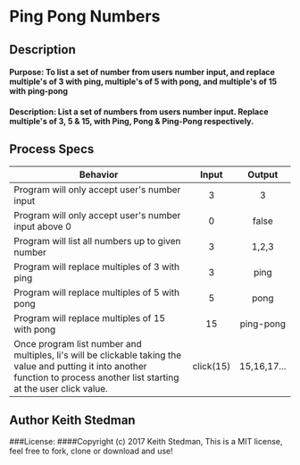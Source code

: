 # Ping Pong Numbers
## Description
#### Purpose: To list a set of number from users number input, and replace multiple's of 3 with ping, multiple's of 5 with pong, and multiple's of 15 with ping-pong
#### Description: List a set of numbers from users number input. Replace multiple's of 3, 5 & 15, with Ping, Pong & Ping-Pong respectively.
## Process Specs

| Behavior | Input | Output |
|----------|:-----:|:------:|
| Program will only accept user's number input | 3 | 3 |
| Program will only accept user's number input above 0 | 0 | false |
| Program will list all numbers up to given number | 3 | 1,2,3 |
| Program will replace multiples of 3 with ping | 3 | ping |
| Program will replace multiples of 5 with pong | 5 | pong |
| Program will replace multiples of 15 with pong | 15 | ping-pong |   
| Once program list number and multiples, li's will be clickable taking the value and putting it into another function to process another list starting at the user click value. | click(15) | 15,16,17... |   

## Author Keith Stedman
###License:
####Copyright (c) 2017 Keith Stedman, This is a MIT license, feel free to fork, clone or download and use!
